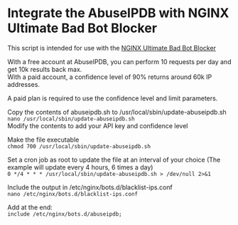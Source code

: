 # Integrate the AbuseIPDB with NGINX Ultimate Bad Bot Blocker

This script is intended for use with the [NGINX Ultimate Bad Bot Blocker](https://github.com/mitchellkrogza/nginx-ultimate-bad-bot-blocker)

With a free account at AbuseIPDB, you can perform 10 requests per day and get 10k results back max.  
With a paid account, a confidence level of 90% returns around 60k IP addresses.

A paid plan is required to use the confidence level and limit parameters.

Copy the contents of abuseipdb.sh to /usr/local/sbin/update-abuseipdb.sh  
`nano /usr/local/sbin/update-abuseipdb.sh`  
Modify the contents to add your API key and confidence level

Make the file executable  
`chmod 700 /usr/local/sbin/update-abuseipdb.sh`

Set a cron job as root to update the file at an interval of your choice (The example will update every 4 hours, 6 times a day)  
`0 */4 * * * /usr/local/sbin/update-abuseipdb.sh > /dev/null 2>&1`

Include the output in /etc/nginx/bots.d/blacklist-ips.conf  
`nano /etc/nginx/bots.d/blacklist-ips.conf`

Add at the end:  
`include /etc/nginx/bots.d/abuseipdb;`
